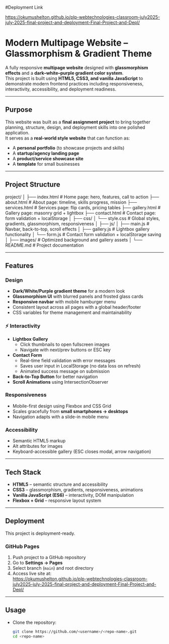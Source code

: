 #Deployment Link

https://okumushelton.github.io/plp-webtechnologies-classroom-july2025-july-2025-final-project-and-deployment-Final-Project-and-Depl/


# Modern Multipage Website – Glassmorphism & Gradient Theme

A fully responsive **multipage website** designed with **glassmorphism effects** and a **dark–white–purple gradient color system**.  
This project is built using **HTML5, CSS3, and vanilla JavaScript** to demonstrate modern frontend practices including responsiveness, interactivity, accessibility, and deployment readiness.

---

## Purpose

This website was built as a **final assignment project** to bring together planning, structure, design, and deployment skills into one polished application.  
It serves as a **real-world style website** that can function as:

- A **personal portfolio** (to showcase projects and skills)
- A **startup/agency landing page**
- A **product/service showcase site**
- A **template** for small businesses

---

## Project Structure
project/
│
├── index.html # Home page: hero, features, call to action
├── about.html # About page: timeline, skills progress, mission
├── services.html # Services page: flip cards, pricing tables
├── gallery.html # Gallery page: masonry grid + lightbox
├── contact.html # Contact page: form validation + localStorage
│
├── css/
│ └── style.css # Global styles, gradients, glassmorphism, responsiveness
│
├── js/
│ ├── main.js # Navbar, back-to-top, scroll effects
│ ├── gallery.js # Lightbox gallery functionality
│ └── form.js # Contact form validation + localStorage saving
│
├── images/ # Optimized background and gallery assets
│
└── README.md # Project documentation


---

## Features

### Design
- **Dark/White/Purple gradient theme** for a modern look
- **Glassmorphism UI** with blurred panels and frosted glass cards
- **Responsive navbar** with mobile hamburger menu
- Consistent layout across all pages with a global header/footer
- CSS variables for theme management and maintainability

### ⚡ Interactivity
- **Lightbox Gallery**
  - Click thumbnails to open fullscreen images
  - Navigate with next/prev buttons or ESC key
- **Contact Form**
  - Real-time field validation with error messages
  - Saves user input in LocalStorage (no data loss on refresh)
  - Animated success message on submission
- **Back-to-Top Button** for better navigation
- **Scroll Animations** using IntersectionObserver

### Responsiveness
- Mobile-first design using Flexbox and CSS Grid
- Scales gracefully from **small smartphones → desktops**
- Navigation adapts with a slide-in mobile menu

### Accessibility
- Semantic HTML5 markup
- Alt attributes for images
- Keyboard-accessible gallery (ESC closes modal, arrow navigation)

---

## Tech Stack

- **HTML5** – semantic structure and accessibility
- **CSS3** – glassmorphism, gradients, responsiveness, animations
- **Vanilla JavaScript (ES6)** – interactivity, DOM manipulation
- **Flexbox + Grid** – responsive layout system

---

## Deployment

This project is deployment-ready.  

### GitHub Pages
1. Push project to a GitHub repository
2. Go to **Settings → Pages**
3. Select branch (`main`) and root directory
4. Access live site at:  
   https://okumushelton.github.io/plp-webtechnologies-classroom-july2025-july-2025-final-project-and-deployment-Final-Project-and-Depl/



---

## Usage

- Clone the repository:
  ```bash
  git clone https://github.com/<username>/<repo-name>.git
  cd <repo-name>
